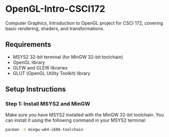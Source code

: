 # OpenGL-Intro-CSCI172
Computer Graphics, Introduction to OpenGL project for CSCI 172, covering basic rendering, shaders, and transformations.

## Requirements
- MSYS2 32-bit terminal (for MinGW 32-bit toolchain)
- OpenGL library
- GLFW and GLEW libraries
- GLUT (OpenGL Utility Toolkit) library

## Setup Instructions

### Step 1: Install MSYS2 and MinGW
Make sure you have MSYS2 installed with the MinGW 32-bit toolchain. You can install it using the following command in your MSYS2 terminal:

```bash
pacman -S mingw-w64-i686-toolchain